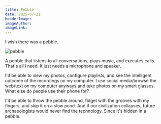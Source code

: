 ```yaml
---
title: Pebble
date: 2025-07-21
headerImage: 
imageAuthor: 
imageLink:
---
```

I wish there was a pebble.

![pebble](/pebble.png)

A pebble that listens to all conversations, plays music, and executes calls. That's all I need. It just needs a microphone and speaker. 

I'd be able to view my photos, configure playlists, and see the intelligent outcome of the recordings on my computer. I use social media/browse the web/text on my computer anyways and take photos on my smart glasses. What else do people use their phone for?

I'd be able to throw the pebble around, fidget with the grooves with my fingers, and skip it on a slow pond. And if our civilization collapses, future archaeologists would never find the technology. Since it's hidden in a pebble.
